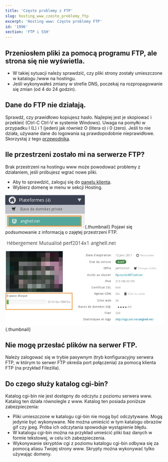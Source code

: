 ```yaml
---
title: 'Częste problemy z FTP'
slug: hosting_www_czeste_problemy_ftp
excerpt: 'Hosting www: Częste problemy FTP'
id: '1996'
section: 'FTP i SSH'
---
```


## Przeniosłem pliki za pomocą programu FTP, ale strona się nie wyświetla.

- W takiej sytuacji należy sprawdzić, czy pliki strony zostały umieszczone w katalogu /www na hostingu.
- Jeśli wykonywałeś zmiany w strefie DNS, poczekaj na rozpropagowanie się zmian (od 4 do 24 godzin). 


## Dane do FTP nie działają.
Sprawdź, czy prawidłowo kopiujesz hasło. Najlepiej jest je skopiować i przekleić (Ctrl-C Ctrl-V w systemie Windows). Uwaga na pomyłki w przypadku l (L) i 1 (jeden) jak również O (litera o) i 0 (zero).
Jeśli to nie działa, używane dane do logowania są prawdopodobnie nieprawidłowe. Skorzystaj z tego [przewodnika](https://www.ovh.pl/g1374.umieszczenie-strony-w-internecie#umieszczenie_plikow_na_ftp_dane_ftp).


## Ile przestrzeni zostało mi na serwerze FTP?
Brak przestrzeni na hostingu www może powodować problemy z działaniem, jeśli próbujesz wgrać nowe pliki. 

- Aby to sprawdzić, zaloguj się do [panelu klienta](https://www.ovh.com/manager/web/login/).
- Wybierz domenę w menu w sekcji Hosting.



![](images/img_3298.jpg){.thumbnail}
Pojawi się podsumowanie z informacją o zajętej przestrzeni FTP.

![](images/img_3299.jpg){.thumbnail}


## Nie mogę przesłać plików na serwer FTP.
Należy zalogować się w trybie pasywnym (tryb konfiguracyjny serwera FTP, w którym to serwer FTP określa port połączenia) za pomocą klienta FTP (na przykład Filezilla).


## Do czego służy katalog cgi-bin?
Katalog cgi-bin nie jest dostępny do odczytu z poziomu serwera www. Katalog ten działa równolegle z www. Katalog ten posiada poniższe zabezpieczenia:

- Pliki umieszczone w katalogu cgi-bin nie mogą być odczytywane. Mogą jedynie być wykonywane. Nie można umieścić w tym katalogu obrazów gif czy jpeg. Próba ich odczytania spowoduje wystąpienie błędu. 
- W katalogu cgi-bin można na przykład umieścić pliki baz danych w formie tekstowej, w celu ich zabezpieczenia. 
- Wykonywanie skryptów cgi z poziomu katalogu cgi-bin odbywa się za pomocą aliasu Twojej strony www. Skrypty można wykonywać tylko używając domeny.



